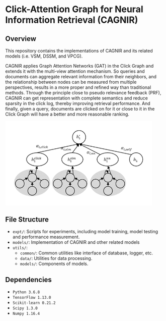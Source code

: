 # Click-Attention Graph for Neural Information Retrieval (CAGNIR)

## Overview

This repository contains the implementations of CAGNIR and its related models (i.e. VSM, DSSM, and VPCG).

CAGNIR applies Graph Attention Networks (GAT) in the Click Graph and extends it with the multi-view attention mechanism. So queries and documents can aggregate relevant information from their neighbors, and the relationship between nodes can be measured from multiple perspectives, results in a more proper and refined way than traditional methods. Through the principle close to pseudo relevance feedback (PRF), CAGNIR can get representation with complete semantics and reduce sparsity in the click log, thereby improving retrieval performance. And finally, given a query, documents are clicked on for it or close to it in the Click Graph will have a better and more reasonable ranking.

<img src="https://raw.githubusercontent.com/rmhsiao/CAGNIR/demo/CAGNIR.png" style="zoom: 67%;" />

## File Structure

- `expt/`: Scripts for experiments, including model training, model testing and performance measurement.
- `models/`: Implementation of CAGNIR and other related models 
- `utils/`:
    - `common/`: Common utilities like interface of database, logger, etc.
    - `data/`: Utilities for data processing.
    - `models/`: Components of models.

## Dependencies

-   `Python 3.6.8`
-   `TensorFlow 1.13.0`
-   `Scikit-learn 0.21.2`
-   `Scipy 1.3.0`
-   `Numpy 1.16.4`
